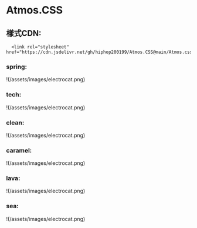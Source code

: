 # Atmos.CSS
## 樣式CDN:
      <link rel="stylesheet" href="https://cdn.jsdelivr.net/gh/hiphop200199/Atmos.CSS@main/Atmos.css"/>
### spring:
!(/assets/images/electrocat.png)
### tech:
!(/assets/images/electrocat.png)
### clean:
!(/assets/images/electrocat.png)
### caramel:
!(/assets/images/electrocat.png)
### lava:
!(/assets/images/electrocat.png)
### sea:
!(/assets/images/electrocat.png)
